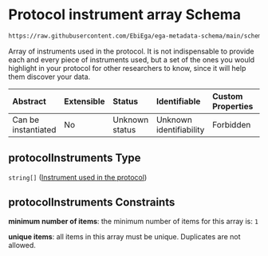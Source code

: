 # Protocol instrument array Schema

```txt
https://raw.githubusercontent.com/EbiEga/ega-metadata-schema/main/schemas/EGA.protocol.json#/properties/protocolInstruments
```

Array of instruments used in the protocol. It is not indispensable to provide each and every piece of instruments used, but a set of the ones you would highlight in your protocol for other researchers to know, since it will help them discover your data.

| Abstract            | Extensible | Status         | Identifiable            | Custom Properties | Additional Properties | Access Restrictions | Defined In                                                                       |
| :------------------ | :--------- | :------------- | :---------------------- | :---------------- | :-------------------- | :------------------ | :------------------------------------------------------------------------------- |
| Can be instantiated | No         | Unknown status | Unknown identifiability | Forbidden         | Forbidden             | none                | [EGA.protocol.json\*](../../../schemas/EGA.protocol.json "open original schema") |

## protocolInstruments Type

`string[]` ([Instrument used in the protocol](ega-17-properties-protocol-instrument-array-instrument-used-in-the-protocol.md))

## protocolInstruments Constraints

**minimum number of items**: the minimum number of items for this array is: `1`

**unique items**: all items in this array must be unique. Duplicates are not allowed.
